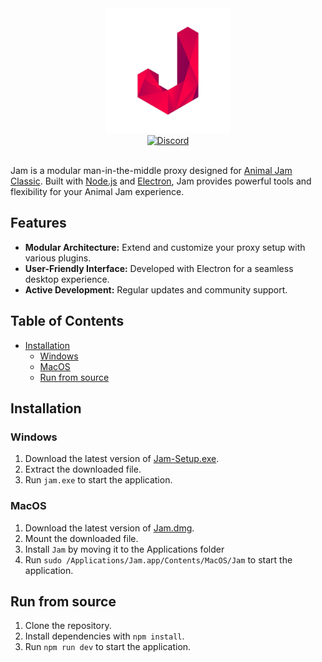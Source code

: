 <div align="center">
  <img src="assets/icon.png" alt="Strawberry Jam Logo" width="200"/> <br/>
  <a href='https://discord.gg/HzFe7XpuPs'>
    <img src="https://discord.com/api/guilds/1355727306177380392/widget.png?style=shield" alt="Discord" />
  </a>
</div>

<br />

Jam is a modular man-in-the-middle proxy designed for [Animal Jam Classic](https://classic.animaljam.com). Built with [Node.js](https://nodejs.org) and [Electron](https://www.electronjs.org), Jam provides powerful tools and flexibility for your Animal Jam experience.

## Features

- **Modular Architecture:** Extend and customize your proxy setup with various plugins.
- **User-Friendly Interface:** Developed with Electron for a seamless desktop experience.
- **Active Development:** Regular updates and community support.

## Table of Contents
- [Installation](#installation)
  - [Windows](#windows)
  - [MacOS](#macos)
  - [Run from source](#run-from-source)

## Installation

### Windows

1. Download the latest version of [Jam-Setup.exe](https://github.com/Jam-Exposed/Jam/releases/latest).
2. Extract the downloaded file.
3. Run `jam.exe` to start the application.

### MacOS

1. Download the latest version of [Jam.dmg](hhttps://github.com/Jam-Exposed/Jam/releases/latest).
2. Mount the downloaded file.
3. Install `Jam` by moving it to the Applications folder
4. Run `sudo /Applications/Jam.app/Contents/MacOS/Jam` to start the application.

## Run from source

1. Clone the repository.
2. Install dependencies with `npm install`.
3. Run `npm run dev` to start the application.
